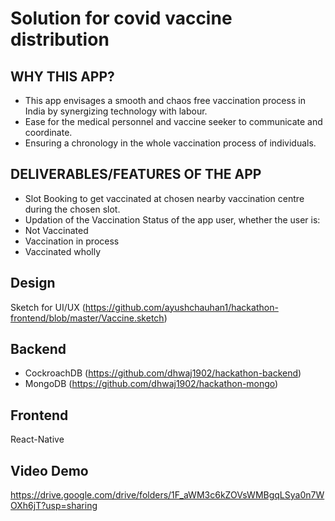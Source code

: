 # Solution for covid vaccine distribution
## WHY THIS APP?
- This app envisages a smooth and chaos free vaccination process in India by synergizing technology with labour.
- Ease for the medical personnel and vaccine seeker to communicate and coordinate.
- Ensuring a chronology in the whole vaccination process of individuals.
## DELIVERABLES/FEATURES OF THE APP
- Slot Booking to get vaccinated at chosen nearby vaccination centre during the chosen slot.
- Updation of the Vaccination Status of the app user, whether the user is:
- Not Vaccinated 
- Vaccination in process 
- Vaccinated wholly
## Design
Sketch for UI/UX (https://github.com/ayushchauhan1/hackathon-frontend/blob/master/Vaccine.sketch)
## Backend
- CockroachDB (https://github.com/dhwaj1902/hackathon-backend)
- MongoDB (https://github.com/dhwaj1902/hackathon-mongo)
## Frontend
React-Native
## Video Demo
https://drive.google.com/drive/folders/1F_aWM3c6kZOVsWMBgqLSya0n7WOXh6jT?usp=sharing
